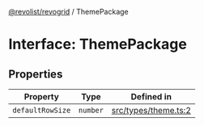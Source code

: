 [@revolist/revogrid](README.md) / ThemePackage

# Interface: ThemePackage

## Properties

| Property | Type | Defined in |
| ------ | ------ | ------ |
| `defaultRowSize` | `number` | [src/types/theme.ts:2](https://github.com/revolist/revogrid/blob/32c6316d328fcc561520e19c2a4b987d1e8a85d2/src/types/theme.ts#L2) |
